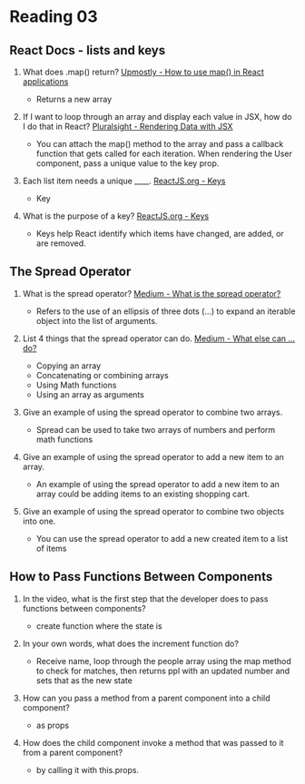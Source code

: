 # Reading 03

## React Docs - lists and keys

1. What does .map() return?
    [Upmostly - How to use map() in React applications](https://upmostly.com/tutorials/how-to-use-map-in-react-applications)

    - Returns a new array

2. If I want to loop through an array and display each value in JSX, how do I do that in React?
    [Pluralsight - Rendering Data with JSX](https://www.pluralsight.com/guides/iterate-through-a-json-response-in-jsx-render-for-reactjs)

    - You can attach the map() method to the array and pass a callback function that gets called for each iteration. When rendering the User component, pass a unique value to the key prop.

3. Each list item needs a unique ____.
    [ReactJS.org - Keys](https://reactjs.org/docs/lists-and-keys.html)

    - Key

4. What is the purpose of a key?
    [ReactJS.org - Keys](https://reactjs.org/docs/lists-and-keys.html)

    - Keys help React identify which items have changed, are added, or are removed.


## The Spread Operator

1. What is the spread operator?
    [Medium - What is the spread operator?](https://medium.com/coding-at-dawn/how-to-use-the-spread-operator-in-javascript-b9e4a8b06fab)

    - Refers to the use of an ellipsis of three dots (…) to expand an iterable object into the list of arguments.

2. List 4 things that the spread operator can do.
    [Medium - What else can ... do?](https://medium.com/coding-at-dawn/how-to-use-the-spread-operator-in-javascript-b9e4a8b06fab)

    - Copying an array
    - Concatenating or combining arrays
    - Using Math functions
    - Using an array as arguments

3. Give an example of using the spread operator to combine two arrays.
    - Spread can be used to take two arrays of numbers and perform math functions



4. Give an example of using the spread operator to add a new item to an array.

    - An example of using the spread operator to add a new item to an array
     could be adding items to an existing shopping cart.

5. Give an example of using the spread operator to combine two objects into one.
    - You can use the spread operator to add a new created item to a list of items

## How to Pass Functions Between Components

1. In the video, what is the first step that the developer does to pass functions between components?
    - create function where the state is

2. In your own words, what does the increment function do?
    - Receive name, loop through the people array using the map method to check for matches, then returns ppl with an updated number and sets that as the new state

3. How can you pass a method from a parent component into a child component?
    - as props

4. How does the child component invoke a method that was passed to it from a parent component?
    - by calling it with this.props.